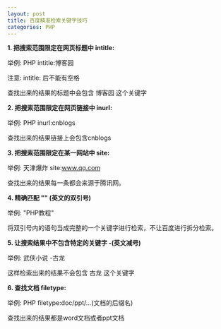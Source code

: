 ```yaml
---
layout: post
title: 百度精准检索关键字技巧
categories: PHP
---
```


**1. 把搜索范围限定在网页标题中 intitle:**

举例: PHP intitle:博客园

注意: intitle: 后不能有空格

查找出来的结果的标题中会包含 博客园 这个关键字

**2. 把搜索范围限定在网页链接中 inurl:**

举例: PHP inurl:cnblogs

查找出来的结果链接上会包含cnblogs

**3. 把搜索范围限定在某一网站中 site:**

举例: 天津爆炸 site:www.qq.com

查找出来的结果每一条都会来源于腾讯网。

**4. 精确匹配 "" (英文的双引号)**

举例: "PHP教程"

将双引号内的语句当成完整的一个关键字进行检索，不让百度进行拆分检索。

**5. 让搜索结果中不包含特定的关键字 -(英文减号)**

举例: 武侠小说 -古龙

这样检索出来的结果不会包含 古龙 这个关键字

**6. 查找文档 filetype:**

举例: PHP filetype:doc/ppt/...(文档的后缀名)

查找出来的结果都是word文档或者ppt文档